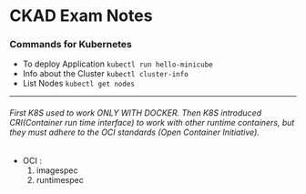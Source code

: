 # CKAD Exam Notes
### Commands for Kubernetes
- To deploy Application
`kubectl run hello-minicube`
- Info about the Cluster
`kubectl cluster-info`
- List Nodes
`kubectl get nodes`
---------------------------
###### First K8S used to work ONLY WITH DOCKER. Then K8S introduced CRI(Container run time interface) to work with other runtime containers, but they must adhere to the OCI standards (Open Container Initiative).
- OCI :
  1. imagespec
  2. runtimespec 
